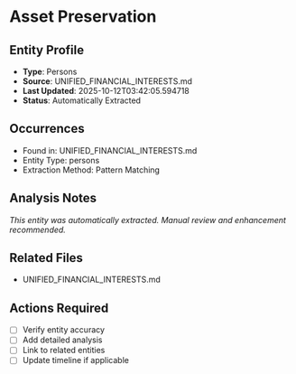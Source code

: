 # Asset Preservation

## Entity Profile
- **Type**: Persons
- **Source**: UNIFIED_FINANCIAL_INTERESTS.md
- **Last Updated**: 2025-10-12T03:42:05.594718
- **Status**: Automatically Extracted

## Occurrences
- Found in: UNIFIED_FINANCIAL_INTERESTS.md
- Entity Type: persons
- Extraction Method: Pattern Matching

## Analysis Notes
*This entity was automatically extracted. Manual review and enhancement recommended.*

## Related Files
- UNIFIED_FINANCIAL_INTERESTS.md

## Actions Required
- [ ] Verify entity accuracy
- [ ] Add detailed analysis
- [ ] Link to related entities
- [ ] Update timeline if applicable
